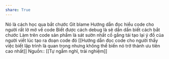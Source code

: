 ```yaml
---
share: True
---
```

Nó là cách học qua bắt chước
Git blame
Hướng dẫn đọc hiểu code cho người rất lờ mờ về code
Biết được cách debug là sẽ dần dần biết cách bắt chước
Làm trên code sản phẩm là sát sườn nhất
cố gắng tái tạo lại ý đồ của người viết lúc tạo ra đoạn code đó
[[Hướng dẫn đọc code cho người thấy việc biết lập trình là quan trọng nhưng không thể biến nó trở thành ưu tiên cao nhất]]
Nguồn:: [[Tự ngẫm nghĩ, trải nghiệm]]